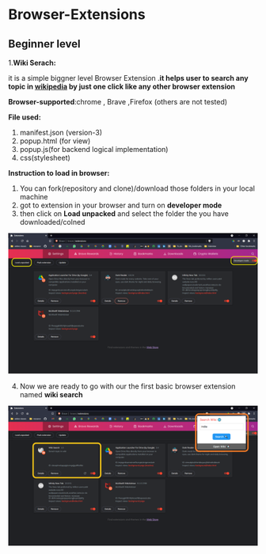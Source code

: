 # Browser-Extensions


## Beginner level

1.**Wiki Serach:** 

it is a simple biggner level Browser Extension .**it helps user to search any topic in [wikipedia](https://www.wikipedia.org/) by just one click like any other browser extension**

**Browser-supported**:chrome , Brave ,Firefox (others are not tested)

**File used:**
 1. manifest.json (version-3)
 2. popup.html (for view)
 3. popup.js(for backend logical implementation)
 4. css(stylesheet)


**Instruction to load in browser:**
 1. You can fork(repository and clone)/download those folders in your local machine 
 2. got to extension in your browser and turn on **developer mode**  
 3. then click on **Load unpacked** and select the folder the you have downloaded/colned 
 
 <img src="./Process/instruction1.png">

 4. Now we are ready to go with  our the first basic browser extension named **wiki search**

<img src="./Process/instruction2.png">







      

